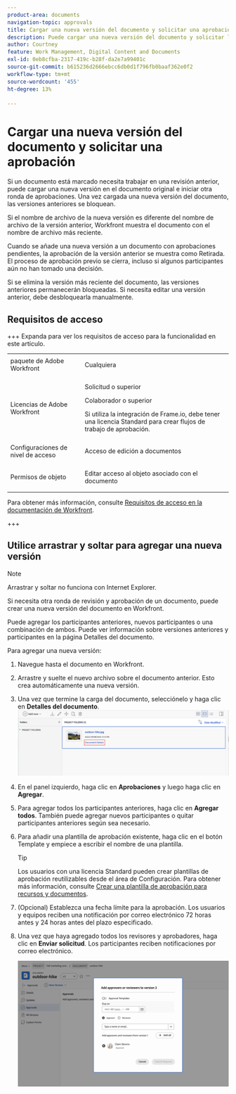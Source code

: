 ```yaml
---
product-area: documents
navigation-topic: approvals
title: Cargar una nueva versión del documento y solicitar una aprobación
description: Puede cargar una nueva versión del documento y solicitar la aprobación de otros usuarios en Adobe Workfront.
author: Courtney
feature: Work Management, Digital Content and Documents
exl-id: 0eb8cfba-2317-419c-b28f-da2e7a99401c
source-git-commit: b615236d2666ebcc6db0d1f796fb0baaf362e0f2
workflow-type: tm+mt
source-wordcount: '455'
ht-degree: 13%

---
```


# Cargar una nueva versión del documento y solicitar una aprobación

Si un documento está marcado necesita trabajar en una revisión anterior, puede cargar una nueva versión en el documento original e iniciar otra ronda de aprobaciones. Una vez cargada una nueva versión del documento, las versiones anteriores se bloquean.

Si el nombre de archivo de la nueva versión es diferente del nombre de archivo de la versión anterior, Workfront muestra el documento con el nombre de archivo más reciente.

Cuando se añade una nueva versión a un documento con aprobaciones pendientes, la aprobación de la versión anterior se muestra como Retirada. El proceso de aprobación previo se cierra, incluso si algunos participantes aún no han tomado una decisión.

Si se elimina la versión más reciente del documento, las versiones anteriores permanecerán bloqueadas. Si necesita editar una versión anterior, debe desbloquearla manualmente.

## Requisitos de acceso

+++ Expanda para ver los requisitos de acceso para la funcionalidad en este artículo.

<table style="table-layout:auto"> 
 <col> 
 </col> 
 <col> 
 </col> 
 <tbody> 
  <tr> 
   <td role="rowheader">paquete de Adobe Workfront</td> 
   <td> <p> Cualquiera</p> </td> 
  </tr> 
  <tr> 
   <td role="rowheader">Licencias de Adobe Workfront</td> 
   <td> <p>Solicitud o superior</p>
   <p>Colaborador o superior</p>
   <p>Si utiliza la integración de Frame.io, debe tener una licencia Standard para crear flujos de trabajo de aprobación.</p>
    </td> 
  </tr> 
  <tr data-mc-conditions=""> 
   <td role="rowheader">Configuraciones de nivel de acceso</td> 
   <td> <p>Acceso de edición a documentos</p> </td> 
  </tr> 
  <tr data-mc-conditions=""> 
   <td role="rowheader">Permisos de objeto</td> 
   <td> <p>Editar acceso al objeto asociado con el documento</p> </td> 
  </tr> 
 </tbody> 
</table>

Para obtener más información, consulte [Requisitos de acceso en la documentación de Workfront](/help/quicksilver/administration-and-setup/add-users/access-levels-and-object-permissions/access-level-requirements-in-documentation.md).

+++

## Utilice arrastrar y soltar para agregar una nueva versión

>[!NOTE]
>
>Arrastrar y soltar no funciona con Internet Explorer.


Si necesita otra ronda de revisión y aprobación de un documento, puede crear una nueva versión del documento en Workfront.

Puede agregar los participantes anteriores, nuevos participantes o una combinación de ambos. Puede ver información sobre versiones anteriores y participantes en la página Detalles del documento.

Para agregar una nueva versión:

1. Navegue hasta el documento en Workfront.
1. Arrastre y suelte el nuevo archivo sobre el documento anterior. Esto crea automáticamente una nueva versión.

1. Una vez que termine la carga del documento, selecciónelo y haga clic en **Detalles del documento**.
   ![Abrir la página de detalles del documento](assets/open-doc-details.png)


1. En el panel izquierdo, haga clic en **Aprobaciones** y luego haga clic en **Agregar**.

1. Para agregar todos los participantes anteriores, haga clic en **Agregar todos**. También puede agregar nuevos participantes o quitar participantes anteriores según sea necesario.


1. Para añadir una plantilla de aprobación existente, haga clic en el botón Template y empiece a escribir el nombre de una plantilla.

   >[!TIP]
   >
   >   Los usuarios con una licencia Standard pueden crear plantillas de aprobación reutilizables desde el área de Configuración. Para obtener más información, consulte [Crear una plantilla de aprobación para recursos y documentos](/help/quicksilver/review-and-approve-work/document-reviews-and-approvals/manage-document-approvals/create-approval-template.md).


1. (Opcional) Establezca una fecha límite para la aprobación. Los usuarios y equipos reciben una notificación por correo electrónico 72 horas antes y 24 horas antes del plazo especificado.

1. Una vez que haya agregado todos los revisores y aprobadores, haga clic en **Enviar solicitud**. Los participantes reciben notificaciones por correo electrónico.

   ![enviar nueva versión para su aprobación](assets/add-previous-participants.png)


